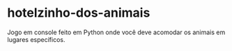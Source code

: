 # hotelzinho-dos-animais
Jogo em console feito em Python onde você deve acomodar os animais em lugares específicos.
